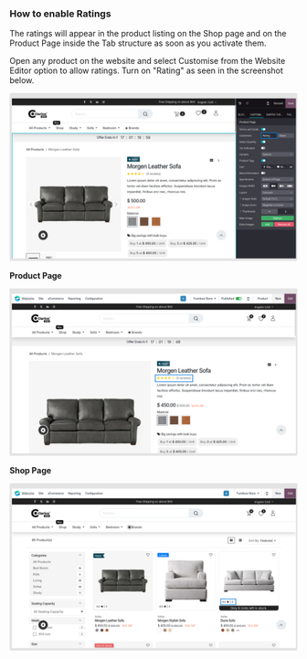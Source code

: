 
### How to enable Ratings


The ratings will appear in the product listing on the Shop page and on the Product Page inside the Tab structure as soon as you activate them.


Open any product on the website and select Customise from the Website Editor option to allow ratings. Turn on "Rating" as seen in the screenshot below.


![](./images/her1.png)

**Product Page**

![](./images/her2.png)


**Shop Page**

![](./images/her3.png)